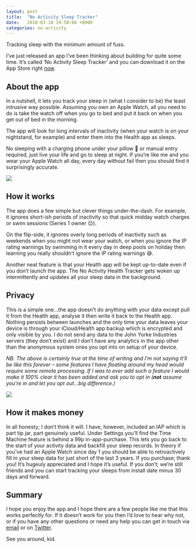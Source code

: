 ```yaml
---
layout: post
title:  "No Activity Sleep Tracker"
date:   2018-03-18 19:58:06 +0000
categories: no-activity
---
```


Tracking sleep with the minimum amount of fuss.

I’ve just released an app I’ve been thinking about building for quite some time. It’s called ‘No Activity Sleep Tracker’ and you can download it on the App Store right [now](https://itunes.apple.com/gb/app/no-activity-sleep-tracker/id1351478990?mt=8).

## About the app

In a nutshell, it lets you track your sleep in (what I consider to be) the least intrusive way possible. Assuming you own an Apple Watch, all you need to do is take the watch off when you go to bed and put it back on when you get out of bed in the morning.

The app will look for long intervals of inactivity (when your watch is on your nightstand, for example) and enter them into the Health app as sleeps.

No sleeping with a charging phone under your pillow 😬 or manual entry required, just live your life and go to sleep at night. If you’re like me and you wear your Apple Watch all day, every day without fail then you should find it surprisingly accurate.

![](https://cdn-images-1.medium.com/max/2000/1*NrBBqJr5WpKsEKG30AMjZA.png)

## How it works

The app does a few simple but clever things under-the-dash. For example, it ignores short-ish periods of inactivity so that quick midday watch charges or swim sessions (Series 1 owner 😔).

On the flip-side, it ignores overly long periods of inactivity such as weekends when you might not wear your watch, or when you ignore the IP rating warnings by swimming in it every day in deep pools on holiday then learning you really shouldn’t ignore the IP rating warnings 😅.

Another neat feature is that your Health app will be kept up-to-date even if you don’t launch the app. The No Activity Health Tracker gets woken up intermittently and updates all your sleep data in the background.

## Privacy

This is a simple one…the app doesn’t do anything with your data except pull it from the Health app, analyse it then write it back to the Health app. Nothing persists between launches and the only time your data leaves your device is through your iCloud/Health app backup which is encrypted and only visible by you. I do not send any data to the John Yorke Industries servers (they don’t exist) and I don’t have any analytics in the app other than the anonymous system ones you opt into on setup of your device.

*NB. The above is certainly true at the time of writing and I’m not saying it’ll be like this forever – some features I have floating around my head would require some remote processing. If I was to ever add such a feature I would make it 100% clear it has been added and ask you to opt in (**not** assume you’re in and let you opt out…big difference.)*

![](https://cdn-images-1.medium.com/max/2000/1*ZAs85_TCKJVV5qPzXo2o2Q.png)

## How it makes money

In all honesty; I don’t think it will. I have, however, included an IAP which is part tip jar, part genuinely useful. Under Settings you’ll find the Time Machine feature is behind a 99p in-app-purchase. This lets you go back to the start of your activity data and backfill your sleep records. In theory if you’ve had an Apple Watch since day 1 you should be able to retroactively fill in your sleep data for just short of the last 3 years. If you purchase; thank you! It’s hugeuly appreciated and I hope it’s useful. If you don’t; we’re still friends and you can start tracking your sleeps from install date minus 30 days and forward.

## Summary

I hope you enjoy the app and I hope there are a few people like me that this works perfectly for. If it doesn’t work for you then I’d love to hear why not, or if you have any other questions or need any help you can get in touch via [email](mailto:hello@johnyorke.me) or on [Twitter](http://www.twitter.com/johnyorke).

See you around, kid.

